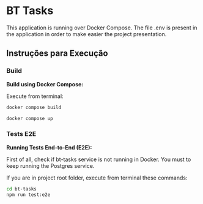 # BT Tasks 

This application is running over Docker Compose.
The file .env is present in the application in order to make easier the project presentation.

## Instruções para Execução

### Build

**Build using Docker Compose:**

Execute from terminal:

```bash
docker compose build
```
```bash
docker compose up
```

### Tests E2E

**Running Tests End-to-End (E2E):**

First of all, check if bt-tasks service is not running in Docker.
You must to keep running the Postgres service.

If you are in project root folder, execute from terminal these commands:

```bash
cd bt-tasks
npm run test:e2e
```
